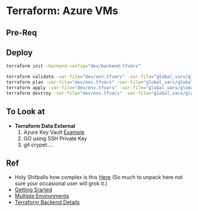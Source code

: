 # Terraform: Azure VMs

## Pre-Req

## Deploy

```sh
terraform init -backend-config="dev/backend.tfvars"

terraform validate -var-file="dev/env.tfvars" -var-file="global_vars/global.tfvars"
terraform plan -var-file="dev/env.tfvars" -var-file="global_vars/global.tfvars"
terraform apply -var-file="dev/env.tfvars" -var-file="global_vars/global.tfvars"
terraform destroy -var-file="dev/env.tfvars" -var-file="global_vars/global.tfvars"
```

## To Look at

- **Terraform Data External**
    1. Azure Key Vault [Example](https://magentys.io/using-azure-key-vault/)
    1. GO using SSH Private Key
    1. git crypet....

## Ref

- Holy Shitballs how complex is this [Here](https://github.com/Azure/terraform-azurerm-compute/blob/master/main.tf) (So much to unpack here not sure your occasional user will grok it.)
- [Getting Srarted](https://docs.microsoft.com/en-us/azure/virtual-machines/linux/terraform-create-complete-vm?toc=%2Fen-us%2Fazure%2Fterraform%2Ftoc.json&bc=%2Fen-us%2Fazure%2Fbread%2Ftoc.json)
- [Multiple Environments](http://www.mikaelkrief.com/provision-multiple-azure-environments-terraform/)
- [Terraform Backend Details](http://www.mikaelkrief.com/terraform-remote-backend-azure/)
